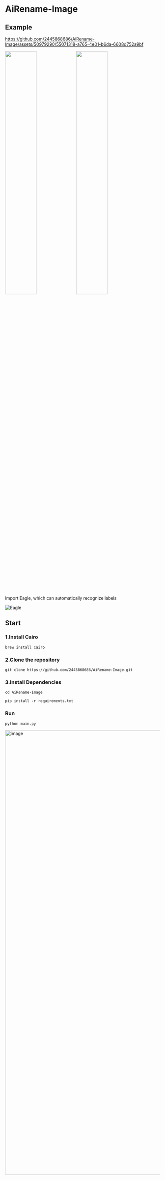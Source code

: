 # AiRename-Image
## Example

https://github.com/2445868686/AiRename-Image/assets/50979290/55071318-a765-4e01-b6da-6608d752a9bf

<img src=https://github.com/2445868686/AiRename-Image/assets/50979290/2b4ab9ed-a93f-4839-8bc3-3f3240879813 width=45% />
<img src=https://github.com/2445868686/AiRename-Image/assets/50979290/d38d04b4-79d5-4972-ae38-326307d08f7e width=45% />


Import Eagle, which can automatically recognize labels

![Eagle](https://github.com/2445868686/AiRename-Image/assets/50979290/168df7fd-8c49-4666-acf4-b5255dfd63cb)

## Start
### 1.Install Cairo
```
brew install Cairo
```
### 2.Clone the repository
```
git clone https://github.com/2445868686/AiRename-Image.git
```
### 3.Install Dependencies
```
cd AiRename-Image
```
```
pip install -r requirements.txt
```
### Run
```
python main.py
```
<img width="1445" alt="image" src="https://github.com/2445868686/AiRename-Image/assets/50979290/ab4d977e-1be6-4186-be74-a0df4f745fa1">

